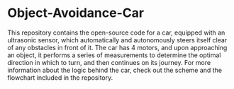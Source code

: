# Object-Avoidance-Car

This repository contains the open-source code for a car, equipped with an ultrasonic sensor, which automatically and autonomously steers itself clear of any obstacles in front of it. The car has 4 motors, and upon approaching an object, it performs a series of measurements to determine the optimal direction in which to turn, and then continues on its journey. For more information about the logic behind the car, check out the scheme and the flowchart included in the repository. 
